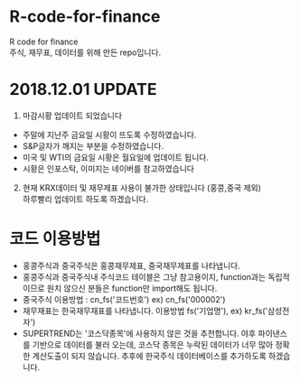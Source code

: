 # R-code-for-finance
R code for finance <br>
주식, 재무표, 데이터를 위해 만든 repo입니다. 

# 2018.12.01 UPDATE
1. 마감시황 업데이트 되었습니다<br>
- 주말에 지난주 금요일 시황이 뜨도록 수정하였습니다.<br>
- S&P글자가 깨지는 부분을 수정하였습니다. <br>
- 미국 및 WTI의 금요일 시황은 월요일에 업데이트 됩니다.<br>
- 시황은 인포스탁, 이미지는 네이버를 참고하였습니다 <br>

2. 현재 KRX데이터 및 재무제표 사용이 불가한 상태입니다 (홍콩,중국 제외) <br>
하루빨리 업데이트 하도록 하겠습니다. <br>

# 코드 이용방법
- 홍콩주식과 중국주식은 홍콩재무제표, 중국재무제표를 나타냅니다. <br>
- 홍콩주식과 중국주식내 주식코드 테이블은 그냥 참고용이지, function과는 독립적이므로 원치 않으신 분들은 function만 import해도 됩니다. <br>
- 중국주식 이용방법 : cn_fs('코드번호') ex) cn_fs('000002') <br>
- 재무재표는 한국재무재표를 나타냅니다. 이용방법 fs('기업명'), ex) kr_fs('삼성전자')
- SUPERTREND는 '코스닥종목'에 사용하지 않은 것을 추천합니다. 야후 파이낸스를 기반으로 데이터를 불러 오는데, 코스닥 종목은 누락된 데이터가 너무 많아 정확한 계산도출이 되지 않습니다. 추후에 한국주식 데이터베이스를 추가하도록 하겠습니다. 

